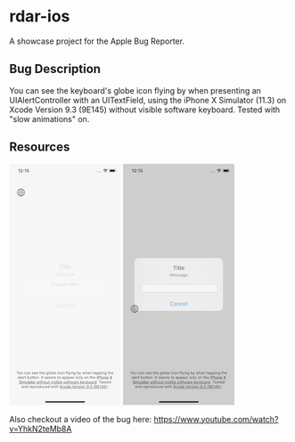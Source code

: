 # rdar-ios
A showcase project for the Apple Bug Reporter.

## Bug Description
You can see the keyboard's globe icon flying by when presenting an UIAlertController with an UITextField, using the iPhone X Simulator (11.3) on Xcode Version 9.3 (9E145) without visible software keyboard. Tested with "slow animations" on.

## Resources

![iPhone X Globe Icon Flyby 1](/iPhone_X_Globe_Icon_Flyby_1.png?raw=true "iPhone X Globe Icon Flyby 1")
![iPhone X Globe Icon Flyby 2](/iPhone_X_Globe_Icon_Flyby_2.png?raw=true "iPhone X Globe Icon Flyby 2")

Also checkout a video of the bug here: https://www.youtube.com/watch?v=YhkN2teMb8A